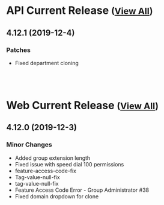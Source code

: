 
# API Current Release <small>([View All](/API.md))</small>
## 4.12.1 (2019-12-4)
### Patches 

- Fixed department cloning

<br><br>
# Web Current Release <small>([View All](/Web.md))</small>
## 4.12.0 (2019-12-3)
### Minor Changes 

- Added group extension length
- Fixed issue with speed dial 100 permissions
- feature-access-code-fix
- Tag-value-null-fix
- tag-value-null-fix
- Feature Access Code Error - Group Administrator #38
- Fixed domain dropdown for clone

  